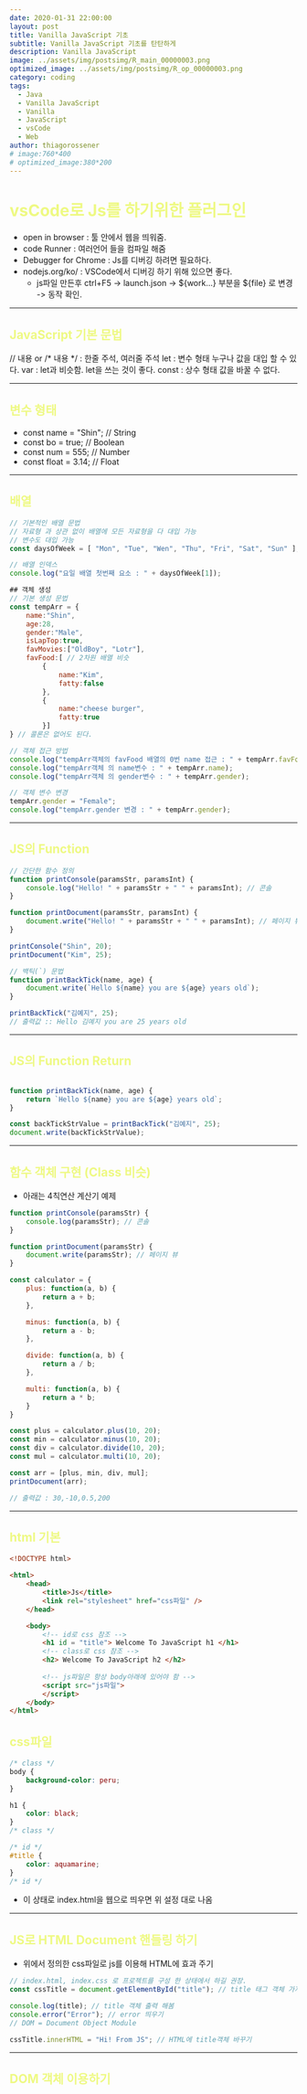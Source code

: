 ```yaml
---
date: 2020-01-31 22:00:00
layout: post
title: Vanilla JavaScript 기초
subtitle: Vanilla JavaScript 기초를 탄탄하게
description: Vanilla JavaScript
image: ../assets/img/postsimg/R_main_00000003.png
optimized_image: ../assets/img/postsimg/R_op_00000003.png
category: coding
tags:
  - Java
  - Vanilla JavaScript
  - Vanilla
  - JavaScript
  - vsCode
  - Web
author: thiagorossener
# image:760*400
# optimized_image:380*200
---
```


# <span style="color:#EEF983"> vsCode로 Js를 하기위한 플러그인 </span>
- open in browser : 툴 안에서 웹을 띄워줌.
- code Runner : 여러언어 들을 컴파일 해줌
- Debugger for Chrome : Js를 디버깅 하려면 필요하다.
- nodejs.org/ko/ : VSCode에서 디버깅 하기 위해 있으면 좋다.
    - js파일 만든후 ctrl+F5 -> launch.json -> ${work...} 부분을 ${file} 로 변경
-> 동작 확인.

<hr>

## <span style="color:#EEF983">JavaScript 기본 문법

// 내용 or /* 내용 */ : 한줄 주석, 여러줄 주석
let : 변수 형태 누구나 값을 대입 할 수 있다.
var : let과 비슷함. let을 쓰는 것이 좋다.
const : 상수 형태 값을 바꿀 수 없다.

<hr>

## <span style="color:#EEF983">변수 형태
- const name = "Shin"; // String
- const bo = true; // Boolean
- const num = 555; // Number
- const float = 3.14; // Float

<hr>

## <span style="color:#EEF983">배열

```js
// 기본적인 배열 문법
// 자료형 과 상관 없이 배열에 모든 자료형을 다 대입 가능
// 변수도 대입 가능
const daysOfWeek = [ "Mon", "Tue", "Wen", "Thu", "Fri", "Sat", "Sun" ];

// 배열 인덱스
console.log("요일 배열 첫번째 요소 : " + daysOfWeek[1]);

## 객체 생성
// 기본 생성 문법
const tempArr = {
    name:"Shin",
    age:28,
    gender:"Male",
    isLapTop:true,
    favMovies:["OldBoy", "Lotr"],
    favFood:[ // 2차원 배열 비슷
        {
            name:"Kim", 
            fatty:false
        }, 
        {
            name:"cheese burger", 
            fatty:true
        }]
} // 콜론은 없어도 된다.

// 객체 접근 방법
console.log("tempArr객체의 favFood 배열의 0번 name 접근 : " + tempArr.favFood[0].name);
console.log("tempArr객체 의 name변수 : " + tempArr.name);
console.log("tempArr객체 의 gender변수 : " + tempArr.gender);

// 객체 변수 변경
tempArr.gender = "Female";
console.log("tempArr.gender 변경 : " + tempArr.gender);
```

<hr>

## <span style="color:#EEF983">JS의 Function

```js
// 간단한 함수 정의
function printConsole(paramsStr, paramsInt) {
    console.log("Hello! " + paramsStr + " " + paramsInt); // 콘솔
}

function printDocument(paramsStr, paramsInt) {
    document.write("Hello! " + paramsStr + " " + paramsInt); // 페이지 뷰
}

printConsole("Shin", 20);
printDocument("Kim", 25);

// 백틱(`) 문법
function printBackTick(name, age) {
    document.write(`Hello ${name} you are ${age} years old`);
}

printBackTick("김예지", 25);
// 출력값 :: Hello 김예지 you are 25 years old
```

<hr>

## <span style="color:#EEF983">JS의 Function Return

```js

function printBackTick(name, age) {
    return `Hello ${name} you are ${age} years old`;
}

const backTickStrValue = printBackTick("김예지", 25);
document.write(backTickStrValue);
```

<hr>

## <span style="color:#EEF983">함수 객체 구현 (Class 비슷)

- 아래는 4칙연산 계산기 예제

```js
function printConsole(paramsStr) {
    console.log(paramsStr); // 콘솔
}

function printDocument(paramsStr) {
    document.write(paramsStr); // 페이지 뷰
}

const calculator = {
    plus: function(a, b) {
        return a + b;
    },

    minus: function(a, b) {
        return a - b;
    },

    divide: function(a, b) {
        return a / b;
    },

    multi: function(a, b) {
        return a * b;
    }
}

const plus = calculator.plus(10, 20);
const min = calculator.minus(10, 20);
const div = calculator.divide(10, 20);
const mul = calculator.multi(10, 20);

const arr = [plus, min, div, mul];
printDocument(arr);

// 출력값 : 30,-10,0.5,200
```

<hr>

## <span style="color:#EEF983">html 기본 

```html
<!DOCTYPE html>

<html>
    <head>
        <title>Js</title>
        <link rel="stylesheet" href="css파일" />
    </head>

    <body>
        <!-- id로 css 참조 -->
        <h1 id = "title"> Welcome To JavaScript h1 </h1>
        <!-- class로 css 참조 -->
        <h2> Welcome To JavaScript h2 </h2>
        
        <!-- js파일은 항상 body아래에 있어야 함 -->
        <script src="js파일">
        </script>
    </body>
</html>
```

## <span style="color:#EEF983">css파일

```css
/* class */
body {
    background-color: peru;
}

h1 {
    color: black;
}
/* class */

/* id */
#title {
    color: aquamarine;
}
/* id */
```

- 이 상태로 index.html을 웹으로 띄우면 위 설정 대로 나옴

<hr>

## <span style="color:#EEF983">JS로 HTML Document 핸들링 하기

- 위에서 정의한 css파일로 js를 이용해 HTML에 효과 주기

```js
// index.html, index.css 로 프로젝트를 구성 한 상태에서 하길 권장.
const cssTitle = document.getElementById("title"); // title 태그 객체 가져옴

console.log(title); // title 객체 출력 해봄
console.error("Error"); // error 띄우기
// DOM = Document Object Module

cssTitle.innerHTML = "Hi! From JS"; // HTML에 title객체 바꾸기
```

<hr>

## <span style="color:#EEF983">DOM 객체 이용하기

```js
```